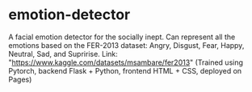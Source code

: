 # emotion-detector
A facial emotion detector for the socially inept. Can represent all the emotions based on the FER-2013 dataset: Angry, Disgust, Fear, Happy, Neutral, Sad, and Supririse. Link: "https://www.kaggle.com/datasets/msambare/fer2013"
(Trained using Pytorch, backend Flask + Python, frontend HTML + CSS, deployed on Pages)
